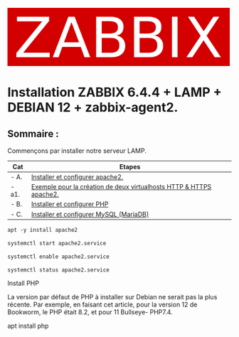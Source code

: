 
![zabbix-logo](./images/zabbix-logo.png)
# Installation ZABBIX 6.4.4 + LAMP + DEBIAN 12 + zabbix-agent2.

## Sommaire :

Commençons par installer notre serveur LAMP.

| Cat | Etapes |
|------|------| 
| - A. | [Installer et configurer apache2.](#balise_01) |
| - a1. | [Exemple pour la création de deux virtualhosts HTTP & HTTPS apache2.](https://github.com/0xCyberLiTech/Apache2/blob/main/Exemple_create_VirtualHost.md) |
| - B. | [Installer et configurer PHP](#balise_02) |
| - C. | [Installer et configurer MySQL (MariaDB)](#balise_03) |

```
apt -y install apache2
```
```
systemctl start apache2.service
```
```
systemctl enable apache2.service
```
```
systemctl status apache2.service
```
Install PHP

La version par défaut de PHP à installer sur Debian ne serait pas la plus récente.
Par exemple, en faisant cet article, pour la version 12 de Bookworm, le PHP était 8.2, et pour 11 Bullseye- PHP7.4.

apt install php


